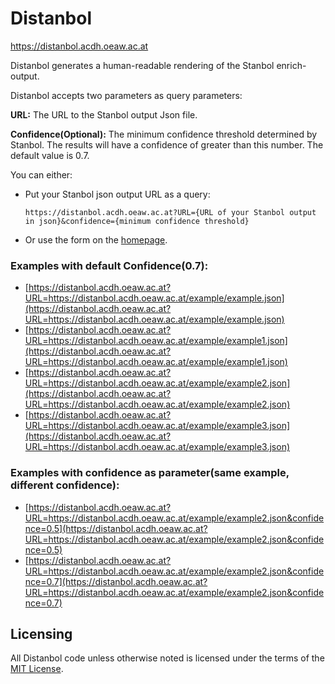 # Distanbol

https://distanbol.acdh.oeaw.ac.at

Distanbol generates a human-readable rendering of the Stanbol enrich-output.

Distanbol accepts two parameters as query parameters:

**URL:** The URL to the Stanbol output Json file.

**Confidence(Optional):** The minimum confidence threshold determined by Stanbol. The results will have a confidence of greater than this number. The default value is 0.7.

You can either:
 - Put your Stanbol json output URL as a query:
 
   `https://distanbol.acdh.oeaw.ac.at?URL={URL of your Stanbol output in json}&confidence={minimum confidence threshold}`
 - Or use the form on the [homepage](https://distanbol.acdh.oeaw.ac.at/).

### Examples with default Confidence(0.7):

 - [https://distanbol.acdh.oeaw.ac.at?URL=https://distanbol.acdh.oeaw.ac.at/example/example.json](https://distanbol.acdh.oeaw.ac.at?URL=https://distanbol.acdh.oeaw.ac.at/example/example.json)
 - [https://distanbol.acdh.oeaw.ac.at?URL=https://distanbol.acdh.oeaw.ac.at/example/example1.json](https://distanbol.acdh.oeaw.ac.at?URL=https://distanbol.acdh.oeaw.ac.at/example/example1.json)
 - [https://distanbol.acdh.oeaw.ac.at?URL=https://distanbol.acdh.oeaw.ac.at/example/example2.json](https://distanbol.acdh.oeaw.ac.at?URL=https://distanbol.acdh.oeaw.ac.at/example/example2.json)
 - [https://distanbol.acdh.oeaw.ac.at?URL=https://distanbol.acdh.oeaw.ac.at/example/example3.json](https://distanbol.acdh.oeaw.ac.at?URL=https://distanbol.acdh.oeaw.ac.at/example/example3.json)

### Examples with confidence as parameter(same example, different confidence):

 - [https://distanbol.acdh.oeaw.ac.at?URL=https://distanbol.acdh.oeaw.ac.at/example/example2.json&confidence=0.5](https://distanbol.acdh.oeaw.ac.at?URL=https://distanbol.acdh.oeaw.ac.at/example/example2.json&confidence=0.5)
 - [https://distanbol.acdh.oeaw.ac.at?URL=https://distanbol.acdh.oeaw.ac.at/example/example2.json&confidence=0.7](https://distanbol.acdh.oeaw.ac.at?URL=https://distanbol.acdh.oeaw.ac.at/example/example2.json&confidence=0.7)


## Licensing

All Distanbol code unless otherwise noted is licensed under the terms of the [MIT License](https://opensource.org/licenses/MIT).
